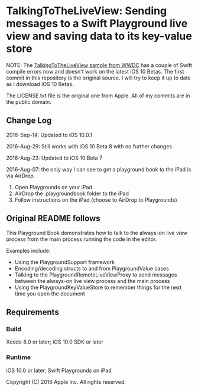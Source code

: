 # TalkingToTheLiveView: Sending messages to a Swift Playground live view and saving data to its key-value store

NOTE: The [TalkingToTheLiveView sample from WWDC](https://developer.apple.com/library/prerelease/content/samplecode/TalkingToTheLiveView/Introduction/Intro.html) has a couple of Swift compile errors now and doesn't work on the latest iOS 10 Betas. The first commit in this repository is the original source. I will try to keep it up to date as I download iOS 10 Betas.

The LICENSE.txt file is the original one from Apple. All of my commits are in the public domain.

## Change Log

2016-Sep-14: Updated to iOS 10.0.1

2016-Aug-29: Still works with iOS 10 Beta 8 with no further changes

2016-Aug-23: Updated to iOS 10 Beta 7

2016-Aug-07: the only way I can see to get a playground book to the iPad is via AirDrop.  

1. Open Playgrounds on your iPad 
2. AirDrop the .playgroundbook folder to the iPad
3. Follow instructions on the iPad (choose to AirDrop to Playgrounds)

## Original README follows

This Playground Book demonstrates how to talk to the always-on live view process from the main process running the code in the editor.

Examples include:

  - Using the PlaygroundSupport framework
  - Encoding/decoding structs to and from PlaygroundValue cases
  - Talking to the PlaygroundRemoteLiveViewProxy to send messages between the always-on live view process and the main process
  - Using the PlaygroundKeyValueStore to remember things for the next time you open the document

## Requirements

### Build

Xcode 8.0 or later; iOS 10.0 SDK or later

### Runtime

iOS 10.0 or later; Swift Playgrounds on iPad

Copyright (C) 2016 Apple Inc. All rights reserved.
